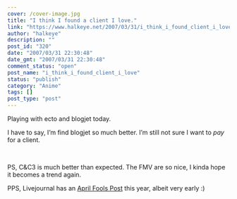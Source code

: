 ```yaml
---
cover: /cover-image.jpg
title: "I think I found a client I love."
link: "https://www.halkeye.net/2007/03/31/i_think_i_found_client_i_love/"
author: "halkeye"
description: ""
post_id: "320"
date: "2007/03/31 22:30:48"
date_gmt: "2007/03/31 22:30:48"
comment_status: "open"
post_name: "i_think_i_found_client_i_love"
status: "publish"
category: "Anime"
tags: []
post_type: "post"
---
```


Playing with ecto and blogjet today.

I have to say, I’m find blogjet so much better. I’m still not sure I want to *pay* for a client.

 

PS, C&C3 is much better than expected. The FMV are so nice, I kinda hope it becomes a trend again.

PPS, Livejournal has an [April Fools Post](http://news.livejournal.com/97749.html?mode=reply&style=mine) this year, albeit very early :)